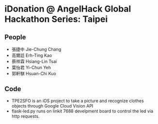 # iDonation @ AngelHack Global Hackathon Series: Taipei
## People
- 張捷中 Jie-Chung Chang
- 高爾廷 Erh-Ting Kao
- 蔡祥霖 Hsiang-Lin Tsai
- 葉怡君 Yi-Chun Yeh
- 郭軒騏 Hsuan-Chi Kuo
## Code
- TPE2SFO is an iOS project to take a picture and recognize clothes objects through Google Cloud Vision API
- flask-led.py runs on linkit 7688 develpment board to control the led via http requests.
